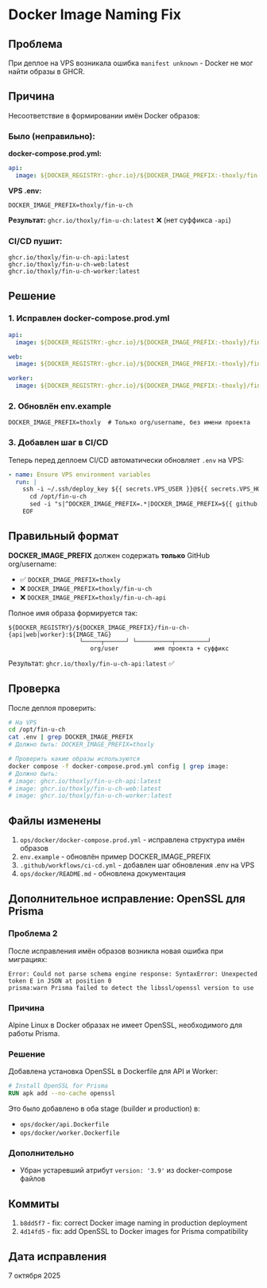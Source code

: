 # Docker Image Naming Fix

## Проблема

При деплое на VPS возникала ошибка `manifest unknown` - Docker не мог найти образы в GHCR.

## Причина

Несоответствие в формировании имён Docker образов:

### Было (неправильно):

**docker-compose.prod.yml:**

```yaml
api:
  image: ${DOCKER_REGISTRY:-ghcr.io}/${DOCKER_IMAGE_PREFIX:-thoxly/fin-u-ch-api}:${IMAGE_TAG:-latest}
```

**VPS .env:**

```env
DOCKER_IMAGE_PREFIX=thoxly/fin-u-ch
```

**Результат:** `ghcr.io/thoxly/fin-u-ch:latest` ❌ (нет суффикса `-api`)

### CI/CD пушит:

```
ghcr.io/thoxly/fin-u-ch-api:latest
ghcr.io/thoxly/fin-u-ch-web:latest
ghcr.io/thoxly/fin-u-ch-worker:latest
```

## Решение

### 1. Исправлен docker-compose.prod.yml

```yaml
api:
  image: ${DOCKER_REGISTRY:-ghcr.io}/${DOCKER_IMAGE_PREFIX:-thoxly}/fin-u-ch-api:${IMAGE_TAG:-latest}

web:
  image: ${DOCKER_REGISTRY:-ghcr.io}/${DOCKER_IMAGE_PREFIX:-thoxly}/fin-u-ch-web:${IMAGE_TAG:-latest}

worker:
  image: ${DOCKER_REGISTRY:-ghcr.io}/${DOCKER_IMAGE_PREFIX:-thoxly}/fin-u-ch-worker:${IMAGE_TAG:-latest}
```

### 2. Обновлён env.example

```env
DOCKER_IMAGE_PREFIX=thoxly  # Только org/username, без имени проекта
```

### 3. Добавлен шаг в CI/CD

Теперь перед деплоем CI/CD автоматически обновляет `.env` на VPS:

```yaml
- name: Ensure VPS environment variables
  run: |
    ssh -i ~/.ssh/deploy_key ${{ secrets.VPS_USER }}@${{ secrets.VPS_HOST }} << 'EOF'
      cd /opt/fin-u-ch
      sed -i "s|^DOCKER_IMAGE_PREFIX=.*|DOCKER_IMAGE_PREFIX=${{ github.repository_owner }}|g" .env
    EOF
```

## Правильный формат

**DOCKER_IMAGE_PREFIX** должен содержать **только** GitHub org/username:

- ✅ `DOCKER_IMAGE_PREFIX=thoxly`
- ❌ `DOCKER_IMAGE_PREFIX=thoxly/fin-u-ch`
- ❌ `DOCKER_IMAGE_PREFIX=thoxly/fin-u-ch-api`

Полное имя образа формируется так:

```
${DOCKER_REGISTRY}/${DOCKER_IMAGE_PREFIX}/fin-u-ch-{api|web|worker}:${IMAGE_TAG}
                    └─────┬──────┘ └──────────┬─────────┘
                       org/user          имя проекта + суффикс
```

Результат: `ghcr.io/thoxly/fin-u-ch-api:latest` ✅

## Проверка

После деплоя проверить:

```bash
# На VPS
cd /opt/fin-u-ch
cat .env | grep DOCKER_IMAGE_PREFIX
# Должно быть: DOCKER_IMAGE_PREFIX=thoxly

# Проверить какие образы используются
docker compose -f docker-compose.prod.yml config | grep image:
# Должно быть:
# image: ghcr.io/thoxly/fin-u-ch-api:latest
# image: ghcr.io/thoxly/fin-u-ch-web:latest
# image: ghcr.io/thoxly/fin-u-ch-worker:latest
```

## Файлы изменены

1. `ops/docker/docker-compose.prod.yml` - исправлена структура имён образов
2. `env.example` - обновлён пример DOCKER_IMAGE_PREFIX
3. `.github/workflows/ci-cd.yml` - добавлен шаг обновления .env на VPS
4. `ops/docker/README.md` - обновлена документация

## Дополнительное исправление: OpenSSL для Prisma

### Проблема 2

После исправления имён образов возникла новая ошибка при миграциях:

```
Error: Could not parse schema engine response: SyntaxError: Unexpected token E in JSON at position 0
prisma:warn Prisma failed to detect the libssl/openssl version to use
```

### Причина

Alpine Linux в Docker образах не имеет OpenSSL, необходимого для работы Prisma.

### Решение

Добавлена установка OpenSSL в Dockerfile для API и Worker:

```dockerfile
# Install OpenSSL for Prisma
RUN apk add --no-cache openssl
```

Это было добавлено в оба stage (builder и production) в:

- `ops/docker/api.Dockerfile`
- `ops/docker/worker.Dockerfile`

### Дополнительно

- Убран устаревший атрибут `version: '3.9'` из docker-compose файлов

## Коммиты

1. `b8dd5f7` - fix: correct Docker image naming in production deployment
2. `4d14fd5` - fix: add OpenSSL to Docker images for Prisma compatibility

## Дата исправления

7 октября 2025
